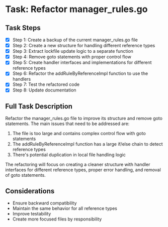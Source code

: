 # Task: Refactor manager_rules.go

## Task Steps

- [x] Step 1: Create a backup of the current manager_rules.go file
- [x] Step 2: Create a new structure for handling different reference types
- [x] Step 3: Extract lockfile update logic to a separate function
- [x] Step 4: Remove goto statements with proper control flow
- [x] Step 5: Create handler interfaces and implementations for different reference types
- [x] Step 6: Refactor the addRuleByReferenceImpl function to use the handlers
- [x] Step 7: Test the refactored code
- [x] Step 8: Update documentation

## Full Task Description

Refactor the manager_rules.go file to improve its structure and remove goto statements. The main issues that need to be addressed are:

1. The file is too large and contains complex control flow with goto statements
2. The addRuleByReferenceImpl function has a large if/else chain to detect reference types
3. There's potential duplication in local file handling logic

The refactoring will focus on creating a cleaner structure with handler interfaces for different reference types, proper error handling, and removal of goto statements.

## Considerations

- Ensure backward compatibility
- Maintain the same behavior for all reference types
- Improve testability
- Create more focused files by responsibility
